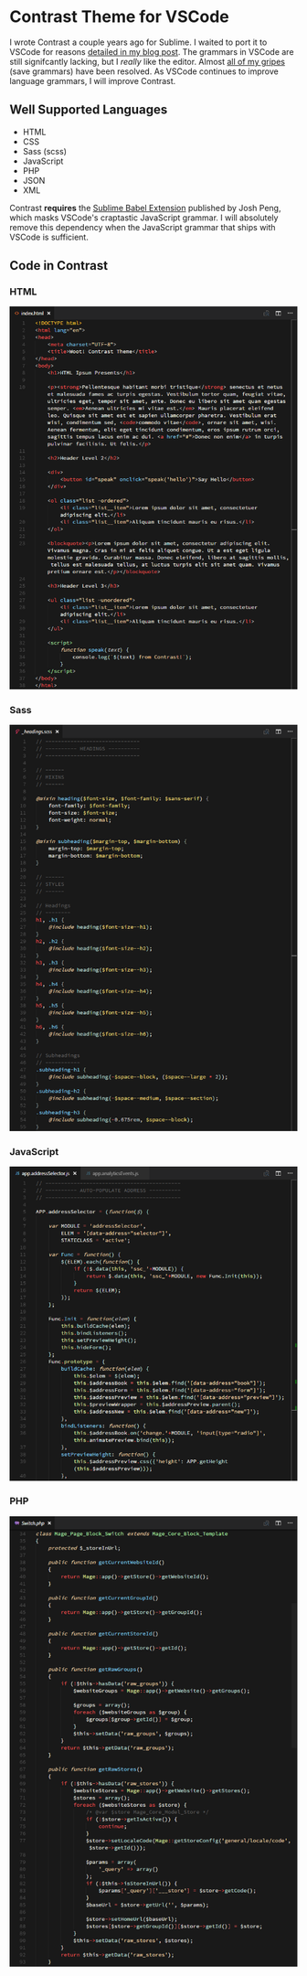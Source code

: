 # Contrast Theme for VSCode

I wrote Contrast a couple years ago for Sublime. I waited to port it to VSCode for reasons [detailed in my blog post](https://john-dugan.com/contrast-theme/). The grammars in VSCode are still signifcantly lacking, but I _really_ like the editor. Almost [all of my gripes](https://john-dugan.com/visual-studio-code-vs-sublime-text/) (save grammars) have been resolved. As VSCode continues to improve language grammars, I will improve Contrast.

## Well Supported Languages

- HTML
- CSS
- Sass (scss)
- JavaScript
- PHP
- JSON
- XML

Contrast **requires** the [Sublime Babel Extension](https://marketplace.visualstudio.com/items?itemName=joshpeng.sublime-babel-vscode) published by Josh Peng, which masks VSCode's craptastic JavaScript grammar. I will absolutely remove this dependency when the JavaScript grammar that ships with VSCode is sufficient.

## Code in Contrast

### HTML

![Screenshot of HTML in Contrast](images/html_01.png?raw=true "HTML in Contrast")

### Sass

![Screenshot of Sass in Contrast](images/sass_01.png?raw=true "Sass in Contrast")

### JavaScript

![Screenshot of JavaScript in Contrast](images/javascript_01.png?raw=true "JavaScript in Contrast")

### PHP

![Screenshot of PHP in Contrast](images/php_01.png?raw=true "PHP in Contrast")
